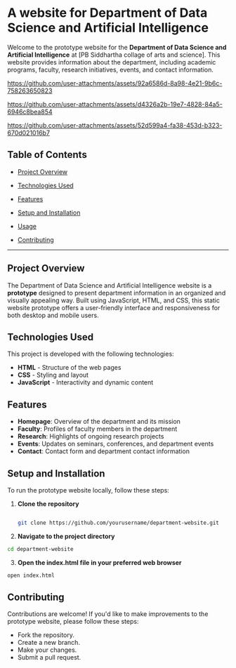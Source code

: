 # A website for Department of Data Science and Artificial Intelligence 

Welcome to the prototype website for the **Department of Data Science and Artificial Intelligence** at [PB Siddhartha collage of arts and science]. This website provides information about the department, including academic programs, faculty, research initiatives, events, and contact information.


https://github.com/user-attachments/assets/92a6586d-8a98-4e21-9b6c-758263650823


https://github.com/user-attachments/assets/d4326a2b-19e7-4828-84a5-6946c8bea854

https://github.com/user-attachments/assets/52d599a4-fa38-453d-b323-670d021016b7

## Table of Contents
- [Project Overview](#project-overview)
- [Technologies Used](#technologies-used)
- [Features](#features)
- [Setup and Installation](#setup-and-installation)
- [Usage](#usage)

- [Contributing](#contributing)


---

## Project Overview
The Department of Data Science and Artificial Intelligence website is a **prototype** designed to present department information in an organized and visually appealing way. Built using JavaScript, HTML, and CSS, this static website prototype offers a user-friendly interface and responsiveness for both desktop and mobile users.

## Technologies Used
This project is developed with the following technologies:
- **HTML** - Structure of the web pages
- **CSS** - Styling and layout
- **JavaScript** - Interactivity and dynamic content

## Features
- **Homepage**: Overview of the department and its mission
- **Faculty**: Profiles of faculty members in the department
- **Research**: Highlights of ongoing research projects
- **Events**: Updates on seminars, conferences, and department events
- **Contact**: Contact form and department contact information

## Setup and Installation
To run the prototype website locally, follow these steps:
1. **Clone the repository**
   ```bash

   git clone https://github.com/yourusername/department-website.git

2. **Navigate to the project directory**

```bash
cd department-website
```
3. **Open the index.html file in your preferred web browser**
```bash
open index.html
```
## Contributing

Contributions are welcome! If you'd like to make improvements to the prototype website, please follow these steps:

- Fork the repository.
- Create a new branch.
- Make your changes.
- Submit a pull request.
